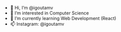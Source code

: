 - 👋 Hi, I’m @igoutamv
- 👀 I’m interested in Computer Science
- 🌱 I’m currently learning Web Development (React)
- 📫 Instagram: @igoutamv
